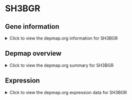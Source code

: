 <h1>SH3BGR</h1>

<h2>Gene information</h2>
<details>
  <summary>Click to view the depmap.org information for SH3BGR</summary>
  <p><a href="https://depmap.org/portal/gene/SH3BGR?tab=about" target="_BLANK">Open page in a new tab...</a></p>
  <iframe src="https://depmap.org/portal/gene/SH3BGR?tab=about" style="border:none;width:100%;height:800px"></iframe>
</details>

<h2>Depmap overview</h2>
<details>
  <summary>Click to view the depmap.org summary for SH3BGR</summary>
  <p><a href="https://depmap.org/portal/gene/SH3BGR?tab=overview" target="_BLANK">Open page in a new tab...</a></p>
  <iframe src="https://depmap.org/portal/gene/SH3BGR?tab=overview" style="border:none;width:100%;height:800px"></iframe>
</details>

<h2>Expression</h2>
<details>
  <summary>Click to view the depmap.org expression data for SH3BGR</summary>
  <p><a href="https://depmap.org/portal/gene/SH3BGR?tab=characterization" target="_BLANK">Open page in a new tab...</a></p>
  <iframe src="https://depmap.org/portal/gene/SH3BGR?tab=characterization" style="border:none;width:100%;height:800px"></iframe>
</details>


<!--
<h2>Reactome Pathway diagram</h2>
<details>
  <summary>Click to view the Reactome pathway for SH3BGR</summary>
  <p><a href="PURL" target="_BLANK">Open page in a new tab...</a></p>
  PNAME
</details>
-->


